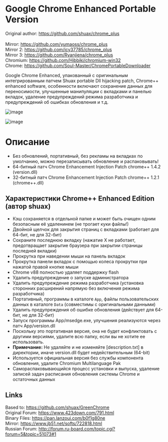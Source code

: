 # Google Chrome Enhanced Portable Version
Original author: https://github.com/shuax/chrome_plus
<br>
<br>
Mirror: https://github.com/yumaoss/chrome_plus
<br>
Mirror 2: https://github.com/icy37785/chrome_plus
<br>
Mirror 3: https://github.com/Ryanjiena/chrome_plus
<br>
Chromium: https://github.com/Hibbiki/chromium-win32
<br>
Chrome: https://github.com/Soul-Master/ChromePortableDownloader

Google Chrome Enhanced, упакованный с оригинальным интегрированным патчем Shuax portable Dll hijacking patch, Chrome++ enhanced software, особенности включают сохранение данных для переносимости, улучшенные манипуляции с вкладками и панелью вкладок, удаление предупреждений режима разработчика и предупреждений об ошибках обновления и т.д.

![image](https://user-images.githubusercontent.com/87380272/155224209-94e3ef95-e743-47a7-bb81-0278333d352a.png)

![image](https://vkceyugu.cdn.bspapp.com/VKCEYUGU-711098d2-ab98-4280-a2a7-3ddbaf01a2e6/55dada11-b130-4d78-b7f4-5fe92f864e64.gif)

# Описание
- Без обновлений, портативный, без рекламы на вкладках по умолчанию, можно перезаписывать обновление и распаковывать!
- 64-битный патч Chrome Enhancement Injection Patch chrome++ 1.4.2 (version.dll)
- 32-битный патч Chrome Enhancement Injection Patch chrome++ 1.2.1 (chrome++.dll)

## Характеристики Chrome++ Enhanced Edition (автор shuax)
- Кэш сохраняется в отдельной папке и может быть очищен одним безопасным её удаленинем (не трогает куки файлы!)
- Двойной щелчок для закрытия страниц с вкладками (работает для 64-бит, не для 32-бит)
- Сохраните последнюю вкладку (нажатие X не работает, предотвращает закрытие браузера при закрытии страницы последней вкладки)
- Прокрутка при наведении мыши на панель вкладок
- Прокрутка панели вкладок с помощью колеса прокрутки при нажатой правой кнопке мыши
- Chrome v88 полностью удаляет поддержку flash
- Удалить предупреждение о запуске администратора
- Удалить предупреждение режима разработчика (установка сторонних расширений напрямую без включения режима разработчика)
- Портативный, программы в каталоге `App`, файлы пользовательских данных в каталоге `Data` (совместимы с оригинальными данными)
- Удалить предупреждения об ошибке обновления (действует для 64-бит, не для 32-бит)
- Запуск программы App/msedge.exe, улучшения реализуются через патч App/version.dll
- Поскольку это портативная версия, она не будет конфликтовать с другими версиями, удалите всю папку, если вы не хотите ее использовать.
- **Примечание:** Не удаляйте и не изменяйте [description.txt] в директории, иначе version.dll будет недействительным (64-bit)
- Используется официальная версия без службы компонента обновления, удалите Chromium Multilanguage Pak
- Самораспаковывающийся процесс установки и выпуска, удаление записей задач расписания обновления системы Chrome и остаточных данных

## Links
Based to: https://github.com/shuax/GreenChrome
<br>
Original Forum: https://www.423down.com/791.html
<br>
Binary Files: https://pan.lanzoui.com/b0f1g80ne
<br>
Mirror: https://www.jb51.net/softs/722818.html
<br>
Russian Forum: http://forum.ru-board.com/topic.cgi?forum=5&topic=51073#1
